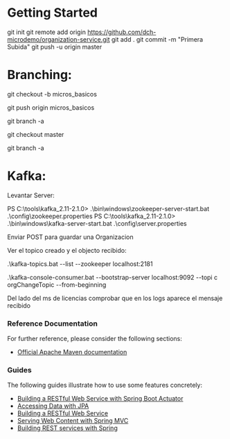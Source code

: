 # Getting Started
git init
git remote add origin https://github.com/dch-microdemo/organization-service.git
git add .
git commit -m "Primera Subida"
git push -u origin master

# Branching:

git checkout -b micros_basicos

git push origin micros_basicos

git branch -a

git checkout master

git branch -a

# Kafka:

Levantar Server:

PS C:\tools\kafka_2.11-2.1.0> .\bin\windows\zookeeper-server-start.bat .\config\zookeeper.properties 
PS C:\tools\kafka_2.11-2.1.0> .\bin\windows\kafka-server-start.bat .\config\server.properties 

Enviar POST para guardar una Organizacion

Ver el topico creado y el objecto recibido:

.\kafka-topics.bat --list --zookeeper localhost:2181

.\kafka-console-consumer.bat --bootstrap-server localhost:9092 --topi
c orgChangeTopic --from-beginning

Del lado del ms de licencias comprobar que en los logs aparece el mensaje recibido

### Reference Documentation
For further reference, please consider the following sections:

* [Official Apache Maven documentation](https://maven.apache.org/guides/index.html)

### Guides
The following guides illustrate how to use some features concretely:

* [Building a RESTful Web Service with Spring Boot Actuator](https://spring.io/guides/gs/actuator-service/)
* [Accessing Data with JPA](https://spring.io/guides/gs/accessing-data-jpa/)
* [Building a RESTful Web Service](https://spring.io/guides/gs/rest-service/)
* [Serving Web Content with Spring MVC](https://spring.io/guides/gs/serving-web-content/)
* [Building REST services with Spring](https://spring.io/guides/tutorials/bookmarks/)

